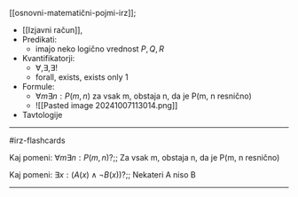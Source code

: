 [[osnovni-matematični-pojmi-irz]];

- [[Izjavni račun]],
- Predikati:
	- imajo neko logično vrednost $P, Q, R$
- Kvantifikatorji:
	- $\forall, \exists, \exists!$
	- forall, exists, exists only 1
- Formule:
	- $\forall m \exists n: P(m, n)$ za vsak m, obstaja n, da je P(m, n resnično)
	- ![[Pasted image 20241007113014.png]]
- Tavtologije

---

#irz-flashcards

Kaj pomeni: $\forall m \exists n: P(m, n)$?;; Za vsak m, obstaja n, da je P(m, n resnično)
<!--SR:!2024-10-15,3,250-->
Kaj pomeni: $\exists x : (A(x) \land \neg B(x))$?;; Nekateri A niso B
<!--SR:!2024-10-15,3,250-->


---

